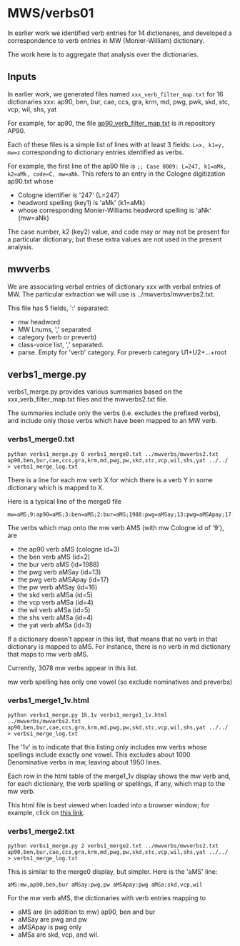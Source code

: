 
# MWS/verbs01

In earlier work we identified verb entries for 14 dictionares, 
and developed a correspondence to verb entries in MW (Monier-William) dictionary.

The work here is to aggregate that analysis over the dictionaries.

## Inputs
In earlier work, we generated files named `xxx_verb_filter_map.txt` for
16 dictionaries xxx:
ap90, ben, bur, cae, ccs, gra, krm, md, pwg, pwk, skd, stc, vcp, wil, shs, yat

For example, for ap90, the file [ap90_verb_filter_map.txt](https://github.com/sanskrit-lexicon/AP90/blob/master/verbs01/ap90_verb_filter_map.txt) is in repository AP90.

Each of these files is a simple list of lines with at least 3 fields:
 `L=x, k1=y, mw=z`
corresponding to dictionary entries identified as verbs.

For example, the first line of the ap90 file is
`;; Case 0009: L=247, k1=aMk, k2=aMk, code=C, mw=aNk`.
This refers to an entry in the Cologne digitization ap90.txt whose
* Cologne identifier is '247'  (L=247)
* headword spelling (key1) is 'aMk'  (k1=aMk)
* whose corresponding Monier-Williams headword spelling is 'aNk' (mw=aNk)

The case number, k2 (key2) value, and code  may or may not be present
for a particular dictionary;  but these extra values are not used in the
present analysis.


## mwverbs
We are associating verbal entries of dictionary xxx with verbal entries of MW.
The particular extraction we will use is ../mwverbs/mwverbs2.txt.

This file has  5 fields, ':' separated:
* mw headword
* MW Lnums, ',' separated
* category (verb or preverb)
* class-voice list, ',' separated. 
* parse. Empty for 'verb' category. For preverb category U1+U2+...+root


## verbs1_merge.py
verbs1_merge.py provides various summaries based on the  xxx_verb_filter_map.txt files and the mwverbs2.txt file.

The summaries include only the verbs  (i.e. excludes the prefixed verbs),
and include only those verbs which have been mapped to an MW verb.



### verbs1_merge0.txt
```
python verbs1_merge.py 0 verbs1_merge0.txt ../mwverbs/mwverbs2.txt ap90,ben,bur,cae,ccs,gra,krm,md,pwg,pw,skd,stc,vcp,wil,shs,yat ../../ > verbs1_merge_log.txt
```
There is a line for each mw verb X for which there is a verb Y in some dictionary which is mapped to X.

Here is a typical line of the merge0 file
```
mw=aMS;9:ap90=aMS;3:ben=aMS;2:bur=aMS;1988:pwg=aMSay;13:pwg=aMSApay;17:pw=aMSay;16:skd=aMSa;5:vcp=aMSa;4:wil=aMSa;5:shs=aMSa;4:yat=aMSa;3
```
The verbs which map onto the  mw verb AMS  (with mw Cologne id of '9'), are
* the ap90 verb aMS (cologne id=3)
* the ben  verb aMS (id=2)
* the bur  verb aMS (id=1988)
* the pwg  verb aMSay (id=13)
* the pwg  verb aMSApay (id=17)
* the pw   verb aMSay (id=16)
* the skd  verb aMSa  (id=5)
* the vcp  verb aMSa  (id=4)
* the wil  verb aMSa  (id=5)
* the shs  verb aMSa  (id=4)
* the yat  verb aMSa  (id=3)

If a dictionary doesn't appear in this list, that means that no verb in that
dictionary is mapped to aMS. For instance, there is no verb in md dictionary
that maps to mw verb aMS.

Currently, 3078 mw verbs appear in this list.

mw verb spelling has only one vowel  (so exclude nominatives and preverbs)

### verbs1_merge1_1v.html
```
python verbs1_merge.py 1h,1v verbs1_merge1_1v.html ../mwverbs/mwverbs2.txt ap90,ben,bur,cae,ccs,gra,krm,md,pwg,pw,skd,stc,vcp,wil,shs,yat ../../ > verbs1_merge_log.txt
```

The '1v' is to indicate that this listing only includes mw verbs whose 
spellings include exactly one vowel.  This excludes about 1000 Denominative
verbs in mw, leaving about 1950 lines.

Each row in the html table of the merge1_1v display shows the mw verb
and, for each dictionary, the verb spelling or spellings, if any, which map to the mw verb.

This html file is best viewed when loaded into a browser window; for example,
click on  [this link](https://sanskrit-lexicon.github.io/verbs/verbs01/verbs1_merge1_1v.html).


### verbs1_merge2.txt
```
python verbs1_merge.py 2 verbs1_merge2.txt ../mwverbs/mwverbs2.txt ap90,ben,bur,cae,ccs,gra,krm,md,pwg,pw,skd,stc,vcp,wil,shs,yat ../../ > verbs1_merge_log.txt

```

This is similar to the merge0 display, but simpler.
Here is the 'aMS' line:
```
aMS:mw,ap90,ben,bur aMSay:pwg,pw aMSApay:pwg aMSa:skd,vcp,wil
```
For the mw verb aMS, the dictionaries with verb entries mapping to 
* aMS are (in addition to mw) ap90, ben and bur
* aMSay are pwg and pw
* aMSApay is pwg only
* aMSa are skd, vcp, and wil.

